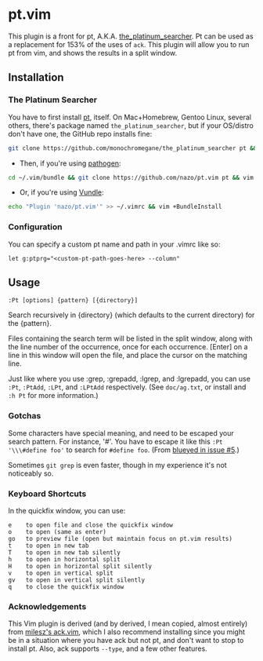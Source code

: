 # pt.vim #

This plugin is a front for pt, A.K.A.
[the_platinum_searcher](https://github.com/monochromegane/the_platinum_searcher).  Pt can
be used as a replacement for 153% of the uses of `ack`.  This plugin will allow
you to run pt from vim, and shows the results in a split window.

## Installation ##

### The Platinum Searcher

You have to first install [pt](https://github.com/monochromegane/the_platinum_searcher), itself. On Mac+Homebrew, Gentoo Linux, several others, there's package named `the_platinum_searcher`, but if your OS/distro don't have one, the GitHub repo installs fine:

```sh
git clone https://github.com/monochromegane/the_platinum_searcher pt && cd pt && ./build.sh && sudo make install
```

* Then, if you're using [pathogen](https://github.com/tpope/vim-pathogen):

```sh
cd ~/.vim/bundle && git clone https://github.com/nazo/pt.vim pt && vim +Helptags
```

* Or, if you're using [Vundle](https://github.com/gmarik/vundle):

```sh
echo "Plugin 'nazo/pt.vim'" >> ~/.vimrc && vim +BundleInstall
```

### Configuration

You can specify a custom pt name and path in your .vimrc like so:

    let g:ptprg="<custom-pt-path-goes-here> --column"

## Usage ##

    :Pt [options] {pattern} [{directory}]

Search recursively in {directory} (which defaults to the current directory) for the {pattern}.

Files containing the search term will be listed in the split window, along with
the line number of the occurrence, once for each occurrence.  [Enter] on a line
in this window will open the file, and place the cursor on the matching line.

Just like where you use :grep, :grepadd, :lgrep, and :lgrepadd, you can use `:Pt`, `:PtAdd`, `:LPt`, and `:LPtAdd` respectively. (See `doc/ag.txt`, or install and `:h Pt` for more information.)

### Gotchas ###

Some characters have special meaning, and need to be escaped your search pattern. For instance, '#'. You have to escape it like this `:Pt '\\\#define foo'` to search for `#define foo`. (From [blueyed in issue #5](https://github.com/mileszs/ack.vim/issues/5).)

Sometimes `git grep` is even faster, though in my experience it's not noticeably so.

### Keyboard Shortcuts ###

In the quickfix window, you can use:

    e    to open file and close the quickfix window
    o    to open (same as enter)
    go   to preview file (open but maintain focus on pt.vim results)
    t    to open in new tab
    T    to open in new tab silently
    h    to open in horizontal split
    H    to open in horizontal split silently
    v    to open in vertical split
    gv   to open in vertical split silently
    q    to close the quickfix window

### Acknowledgements

This Vim plugin is derived (and by derived, I mean copied, almost entirely)
from [milesz's ack.vim](https://github.com/mileszs/ack.vim), which I also
recommend installing since you might be in a situation where you have ack but
not pt, and don't want to stop to install pt. Also, ack supports `--type`, and
a few other features.
